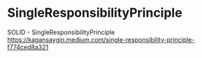 # SingleResponsibilityPrinciple
SOLID - SingleResponsibilityPrinciple
https://kagansaygin.medium.com/single-responsibility-principle-f774ced8a321
